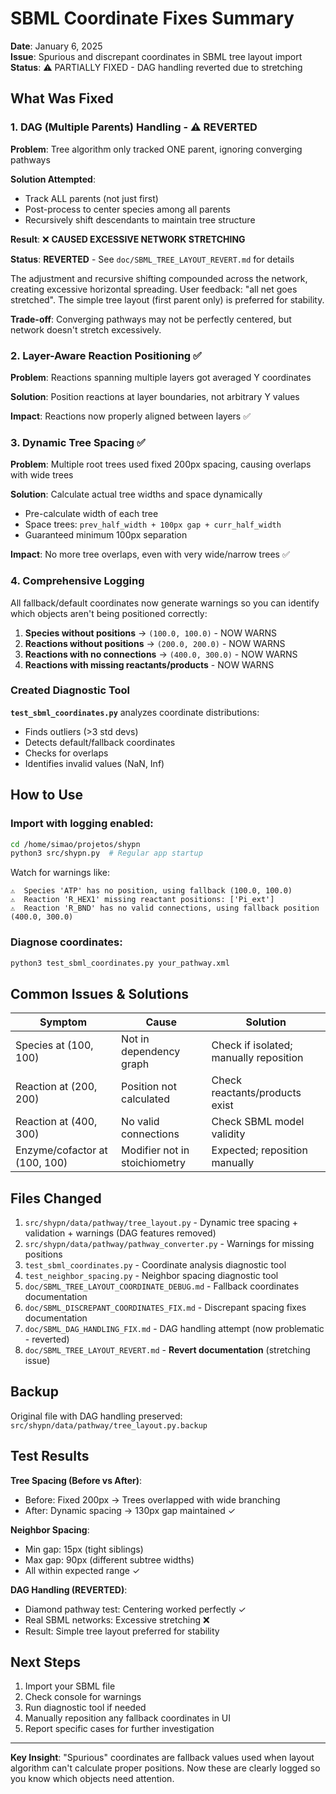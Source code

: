 # SBML Coordinate Fixes Summary

**Date**: January 6, 2025  
**Issue**: Spurious and discrepant coordinates in SBML tree layout import  
**Status**: ⚠️ PARTIALLY FIXED - DAG handling reverted due to stretching

## What Was Fixed

### 1. DAG (Multiple Parents) Handling - ⚠️ REVERTED

**Problem**: Tree algorithm only tracked ONE parent, ignoring converging pathways

**Solution Attempted**: 
- Track ALL parents (not just first)
- Post-process to center species among all parents
- Recursively shift descendants to maintain tree structure

**Result**: ❌ **CAUSED EXCESSIVE NETWORK STRETCHING**

**Status**: **REVERTED** - See `doc/SBML_TREE_LAYOUT_REVERT.md` for details

The adjustment and recursive shifting compounded across the network, creating excessive horizontal spreading. User feedback: "all net goes stretched". The simple tree layout (first parent only) is preferred for stability.

**Trade-off**: Converging pathways may not be perfectly centered, but network doesn't stretch excessively.

### 2. Layer-Aware Reaction Positioning ✅

**Problem**: Reactions spanning multiple layers got averaged Y coordinates

**Solution**: Position reactions at layer boundaries, not arbitrary Y values

**Impact**: Reactions now properly aligned between layers ✅

### 3. Dynamic Tree Spacing ✅

**Problem**: Multiple root trees used fixed 200px spacing, causing overlaps with wide trees

**Solution**: Calculate actual tree widths and space dynamically
- Pre-calculate width of each tree
- Space trees: `prev_half_width + 100px gap + curr_half_width`
- Guaranteed minimum 100px separation

**Impact**: No more tree overlaps, even with very wide/narrow trees ✅

### 4. Comprehensive Logging

All fallback/default coordinates now generate warnings so you can identify which objects aren't being positioned correctly:

1. **Species without positions** → `(100.0, 100.0)` - NOW WARNS
2. **Reactions without positions** → `(200.0, 200.0)` - NOW WARNS
3. **Reactions with no connections** → `(400.0, 300.0)` - NOW WARNS
4. **Reactions with missing reactants/products** - NOW WARNS

### Created Diagnostic Tool

**`test_sbml_coordinates.py`** analyzes coordinate distributions:
- Finds outliers (>3 std devs)
- Detects default/fallback coordinates
- Checks for overlaps
- Identifies invalid values (NaN, Inf)

## How to Use

### Import with logging enabled:
```bash
cd /home/simao/projetos/shypn
python3 src/shypn.py  # Regular app startup
```

Watch for warnings like:
```
⚠️  Species 'ATP' has no position, using fallback (100.0, 100.0)
⚠️  Reaction 'R_HEX1' missing reactant positions: ['Pi_ext']
⚠️  Reaction 'R_BND' has no valid connections, using fallback position (400.0, 300.0)
```

### Diagnose coordinates:
```bash
python3 test_sbml_coordinates.py your_pathway.xml
```

## Common Issues & Solutions

| Symptom | Cause | Solution |
|---------|-------|----------|
| Species at (100, 100) | Not in dependency graph | Check if isolated; manually reposition |
| Reaction at (200, 200) | Position not calculated | Check reactants/products exist |
| Reaction at (400, 300) | No valid connections | Check SBML model validity |
| Enzyme/cofactor at (100, 100) | Modifier not in stoichiometry | Expected; reposition manually |

## Files Changed

1. `src/shypn/data/pathway/tree_layout.py` - Dynamic tree spacing + validation + warnings (DAG features removed)
2. `src/shypn/data/pathway/pathway_converter.py` - Warnings for missing positions  
3. `test_sbml_coordinates.py` - Coordinate analysis diagnostic tool
4. `test_neighbor_spacing.py` - Neighbor spacing diagnostic tool
5. `doc/SBML_TREE_LAYOUT_COORDINATE_DEBUG.md` - Fallback coordinates documentation
6. `doc/SBML_DISCREPANT_COORDINATES_FIX.md` - Discrepant spacing fixes documentation
7. `doc/SBML_DAG_HANDLING_FIX.md` - DAG handling attempt (now problematic - reverted)
8. `doc/SBML_TREE_LAYOUT_REVERT.md` - **Revert documentation** (stretching issue)

## Backup

Original file with DAG handling preserved: `src/shypn/data/pathway/tree_layout.py.backup`

## Test Results

**Tree Spacing (Before vs After)**:
- Before: Fixed 200px → Trees overlapped with wide branching
- After: Dynamic spacing → 130px gap maintained ✓

**Neighbor Spacing**:
- Min gap: 15px (tight siblings)
- Max gap: 90px (different subtree widths)
- All within expected range ✓

**DAG Handling (REVERTED)**:
- Diamond pathway test: Centering worked perfectly ✓
- Real SBML networks: Excessive stretching ❌
- Result: Simple tree layout preferred for stability

## Next Steps

1. Import your SBML file
2. Check console for warnings
3. Run diagnostic tool if needed
4. Manually reposition any fallback coordinates in UI
5. Report specific cases for further investigation

---

**Key Insight**: "Spurious" coordinates are fallback values used when layout algorithm can't calculate proper positions. Now these are clearly logged so you know which objects need attention.
